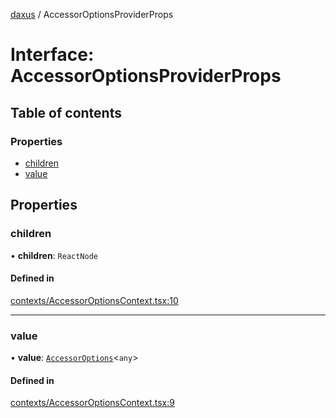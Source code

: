 [daxus](../README.md) / AccessorOptionsProviderProps

# Interface: AccessorOptionsProviderProps

## Table of contents

### Properties

- [children](AccessorOptionsProviderProps.md#children)
- [value](AccessorOptionsProviderProps.md#value)

## Properties

### children

• **children**: `ReactNode`

#### Defined in

[contexts/AccessorOptionsContext.tsx:10](https://github.com/jason89521/react-fetch/blob/27b98d0/src/lib/contexts/AccessorOptionsContext.tsx#L10)

___

### value

• **value**: [`AccessorOptions`](AccessorOptions.md)<`any`\>

#### Defined in

[contexts/AccessorOptionsContext.tsx:9](https://github.com/jason89521/react-fetch/blob/27b98d0/src/lib/contexts/AccessorOptionsContext.tsx#L9)

